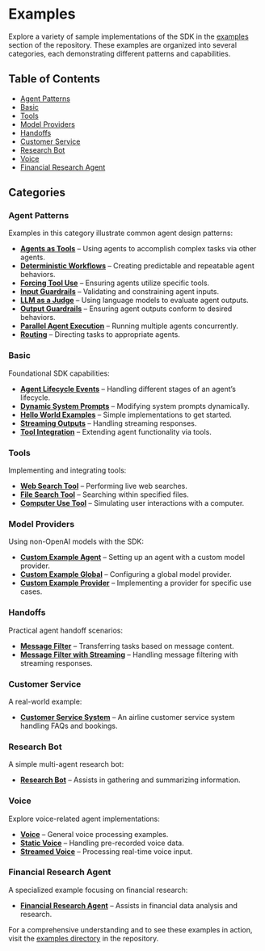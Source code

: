 # Examples

Explore a variety of sample implementations of the SDK in the [examples](https://github.com/openai/openai-agents-python/tree/main/examples) section of the repository. These examples are organized into several categories, each demonstrating different patterns and capabilities.

## Table of Contents
- [Agent Patterns](#agent-patterns)
- [Basic](#basic)
- [Tools](#tools)
- [Model Providers](#model-providers)
- [Handoffs](#handoffs)
- [Customer Service](#customer-service)
- [Research Bot](#research-bot)
- [Voice](#voice)
- [Financial Research Agent](#financial-research-agent)

## Categories

### Agent Patterns
Examples in this category illustrate common agent design patterns:
- **[Agents as Tools](https://github.com/openai/openai-agents-python/blob/main/examples/agent_patterns/agents_as_tools.py)** – Using agents to accomplish complex tasks via other agents.
- **[Deterministic Workflows](https://github.com/openai/openai-agents-python/blob/main/examples/agent_patterns/deterministic.py)** – Creating predictable and repeatable agent behaviors.
- **[Forcing Tool Use](https://github.com/openai/openai-agents-python/blob/main/examples/agent_patterns/forcing_tool_use.py)** – Ensuring agents utilize specific tools.
- **[Input Guardrails](https://github.com/openai/openai-agents-python/blob/main/examples/agent_patterns/input_guardrails.py)** – Validating and constraining agent inputs.
- **[LLM as a Judge](https://github.com/openai/openai-agents-python/blob/main/examples/agent_patterns/llm_as_a_judge.py)** – Using language models to evaluate agent outputs.
- **[Output Guardrails](https://github.com/openai/openai-agents-python/blob/main/examples/agent_patterns/output_guardrails.py)** – Ensuring agent outputs conform to desired behaviors.
- **[Parallel Agent Execution](https://github.com/openai/openai-agents-python/blob/main/examples/agent_patterns/parallelization.py)** – Running multiple agents concurrently.
- **[Routing](https://github.com/openai/openai-agents-python/blob/main/examples/agent_patterns/routing.py)** – Directing tasks to appropriate agents.

### Basic
Foundational SDK capabilities:
- **[Agent Lifecycle Events](https://github.com/openai/openai-agents-python/blob/main/examples/basic/agent_lifecycle_example.py)** – Handling different stages of an agent’s lifecycle.
- **[Dynamic System Prompts](https://github.com/openai/openai-agents-python/blob/main/examples/basic/dynamic_system_prompt.py)** – Modifying system prompts dynamically.
- **[Hello World Examples](https://github.com/openai/openai-agents-python/blob/main/examples/basic/hello_world.py)** – Simple implementations to get started.
- **[Streaming Outputs](https://github.com/openai/openai-agents-python/blob/main/examples/basic/stream_text.py)** – Handling streaming responses.
- **[Tool Integration](https://github.com/openai/openai-agents-python/blob/main/examples/basic/tools.py)** – Extending agent functionality via tools.

### Tools
Implementing and integrating tools:
- **[Web Search Tool](https://github.com/openai/openai-agents-python/blob/main/examples/tools/web_search.py)** – Performing live web searches.
- **[File Search Tool](https://github.com/openai/openai-agents-python/blob/main/examples/tools/file_search.py)** – Searching within specified files.
- **[Computer Use Tool](https://github.com/openai/openai-agents-python/blob/main/examples/tools/computer_use.py)** – Simulating user interactions with a computer.

### Model Providers
Using non-OpenAI models with the SDK:
- **[Custom Example Agent](https://github.com/openai/openai-agents-python/blob/main/examples/model_providers/custom_example_agent.py)** – Setting up an agent with a custom model provider.
- **[Custom Example Global](https://github.com/openai/openai-agents-python/blob/main/examples/model_providers/custom_example_global.py)** – Configuring a global model provider.
- **[Custom Example Provider](https://github.com/openai/openai-agents-python/blob/main/examples/model_providers/custom_example_provider.py)** – Implementing a provider for specific use cases.

### Handoffs
Practical agent handoff scenarios:
- **[Message Filter](https://github.com/openai/openai-agents-python/blob/main/examples/handoffs/message_filter.py)** – Transferring tasks based on message content.
- **[Message Filter with Streaming](https://github.com/openai/openai-agents-python/blob/main/examples/handoffs/message_filter_streaming.py)** – Handling message filtering with streaming responses.

### Customer Service
A real-world example:
- **[Customer Service System](https://github.com/openai/openai-agents-python/blob/main/examples/customer_service/main.py)** – An airline customer service system handling FAQs and bookings.

### Research Bot
A simple multi-agent research bot:
- **[Research Bot](https://github.com/openai/openai-agents-python/tree/main/examples/research_bot)** – Assists in gathering and summarizing information.

### Voice
Explore voice-related agent implementations:
- **[Voice](https://github.com/openai/openai-agents-python/tree/main/examples/voice)** – General voice processing examples.
- **[Static Voice](https://github.com/openai/openai-agents-python/tree/main/examples/voice/static)** – Handling pre-recorded voice data.
- **[Streamed Voice](https://github.com/openai/openai-agents-python/tree/main/examples/voice/streamed)** – Processing real-time voice input.

### Financial Research Agent
A specialized example focusing on financial research:
- **[Financial Research Agent](https://github.com/openai/openai-agents-python/tree/main/examples/financial_research_agent)** – Assists in financial data analysis and research.

For a comprehensive understanding and to see these examples in action, visit the [examples directory](https://github.com/openai/openai-agents-python/tree/main/examples) in the repository.

